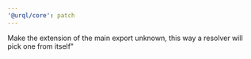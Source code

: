 ```yaml
---
'@urql/core': patch
---
```


Make the extension of the main export unknown, this way a resolver will pick one from itself"
